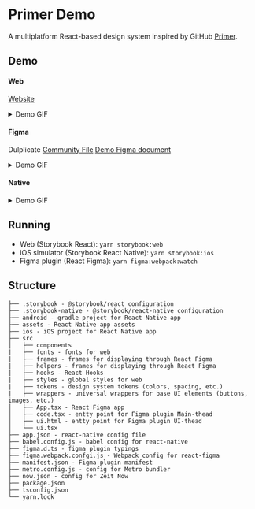# Primer Demo

A multiplatform React-based design system inspired by GitHub [Primer](https://primer.style/).

## Demo

#### Web

[Website](https://primerdemo.now.sh/)

<details><summary>Demo GIF</summary>
<p>

![](https://media.giphy.com/media/Q8Ugil3y01nvhQrtIV/giphy.gif)

</p>
</details>

#### Figma

Dulplicate [Community File](https://www.figma.com/community/file/905801857371996928)
[Demo Figma document](https://www.figma.com/file/WCoBWoLG9UQSb9bC9ZLhRl/Untitled)

<details><summary>Demo GIF</summary>
<p>

![](https://media.giphy.com/media/f9GcgN8tBdvnIPAZYB/giphy.gif)

</p>
</details>

#### Native

<details><summary>Demo GIF</summary>
<p>

![](https://media.giphy.com/media/ib9Nq5zfQzW1oTeWmz/giphy.gif)

</p>
</details>

## Running

* Web (Storybook React): `yarn storybook:web`
* iOS simulator (Storybook React Native): `yarn storybook:ios`
* Figma plugin (React Figma): `yarn figma:webpack:watch`

## Structure

```
├── .storybook - @storybook/react configuration
├── .storybook-native - @storybook/react-native configuration
├── android - gradle project for React Native app
├── assets - React Native app assets
├── ios - iOS project for React Native app
├── src
│   ├── components
|   ├── fonts - fonts for web
|   ├── frames - frames for displaying through React Figma
|   ├── helpers - frames for displaying through React Figma
|   ├── hooks - React Hooks
|   ├── styles - global styles for web
|   ├── tokens - design system tokens (colors, spacing, etc.)
|   ├── wrappers - universal wrappers for base UI elements (buttons, images, etc.)
│   ├── App.tsx - React Figma app
│   ├── code.tsx - entty point for Figma plugin Main-thead
│   ├── ui.html - entty point for Figma plugin UI-thead
│   └── ui.tsx 
├── app.json - react-native config file
├── babel.config.js - babel config for react-native
├── figma.d.ts - figma plugin typings
├── figma.webpack.confgi.js - Webpack config for react-figma
├── manifest.json - Figma plugin manifest
├── metro.config.js - config for Metro bundler
├── now.json - config for Zeit Now
├── package.json
├── tsconfig.json
└── yarn.lock
```
